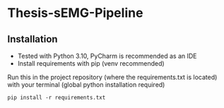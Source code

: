 # Thesis-sEMG-Pipeline

## Installation

* Tested with Python 3.10, PyCharm is recommended as an IDE
* Install requirements with pip (venv recommended)

Run this in the project repository (where the requirements.txt is located) with your terminal (global python installation required)

```
pip install -r requirements.txt
```
